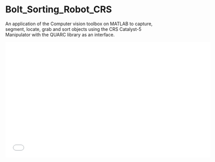 # Bolt_Sorting_Robot_CRS

An application of the Computer vision toolbox on MATLAB to capture, segment, locate, grab and sort objects using the CRS Catalyst-5 Manipulator with the QUARC library as an interface.

<iframe src='//gifs.com/embed/crs-gif-JyA82P' frameborder='0' scrolling='no' width='640px' height='360px' style='-webkit-backface-visibility: hidden;-webkit-transform: scale(1);' ></iframe>
